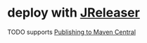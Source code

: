 # deploy with [JReleaser](https://jreleaser.org/)

TODO supports [Publishing to Maven Central](https://jreleaser.org/guide/latest/examples/maven/maven-central.html)
